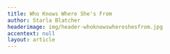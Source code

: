```yaml
---
title: Who Knows Where She's From
author: Starla Blatcher
headerimage: img/header-whoknowswhereshesfrom.jpg
accentext: null
layout: article
---
```

